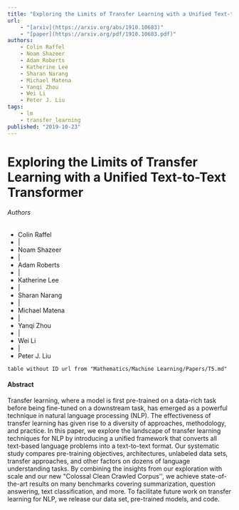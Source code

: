 ```yaml
---
title: "Exploring the Limits of Transfer Learning with a Unified Text-to-Text Transformer"
url:
    - "[arxiv](https://arxiv.org/abs/1910.10683)"
    - "[paper](https://arxiv.org/pdf/1910.10683.pdf)"
authors:
    - Colin Raffel
    - Noam Shazeer
    - Adam Roberts
    - Katherine Lee
    - Sharan Narang
    - Michael Matena 
    - Yanqi Zhou
    - Wei Li 
    - Peter J. Liu
tags:
    - lm
    - transfer_learning
published: "2019-10-23"
---
```


# Exploring the Limits of Transfer Learning with a Unified Text-to-Text Transformer
###### Authors
<ul>
<li class="author">Colin Raffel</li>
<li class="separator author">|</li>
<li class="author">Noam Shazeer</li>
<li class="separator author">|</li>
<li class="author">Adam Roberts</li>
<li class="separator author">|</li>
<li class="author">Katherine Lee</li>
<li class="separator author">|</li>
<li class="author">Sharan Narang</li>
<li class="separator author">|</li>
<li class="author">Michael Matena</li>
<li class="separator author">|</li>
<li class="author">Yanqi Zhou</li>
<li class="separator author">|</li>
<li class="author">Wei Li</li>
<li class="separator author">|</li>
<li class="author">Peter J. Liu</li>
</ul>

```dataview
table without ID url from "Mathematics/Machine Learning/Papers/T5.md"
```

#### Abstract

Transfer learning, where a model is first pre-trained on a data-rich task before being fine-tuned on a downstream task, has emerged as a powerful technique in natural language processing (NLP). The effectiveness of transfer learning has given rise to a diversity of approaches, methodology, and practice. In this paper, we explore the landscape of transfer learning techniques for NLP by introducing a unified framework that converts all text-based language problems into a text-to-text format. Our systematic study compares pre-training objectives, architectures, unlabeled data sets, transfer approaches, and other factors on dozens of language understanding tasks. By combining the insights from our exploration with scale and our new "Colossal Clean Crawled Corpus'', we achieve state-of-the-art results on many benchmarks covering summarization, question answering, text classification, and more. To facilitate future work on transfer learning for NLP, we release our data set, pre-trained models, and code.

